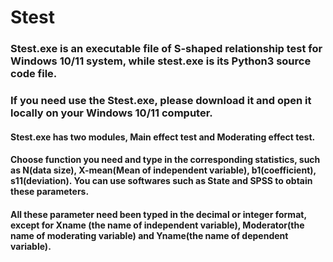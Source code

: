 # Stest
### Stest.exe is an executable file of S-shaped relationship test for Windows 10/11 system, while stest.exe is its Python3 source code file.
### If you need use the Stest.exe, please download it and open it locally on your Windows 10/11 computer.
#### Stest.exe has two modules, $\textbf{Main effect test}$ and $\textbf{Moderating effect test}$. 
#### Choose function you need and type in the corresponding statistics, such as $\textbf{N}$(data size), $\textbf{X-mean}$(Mean of independent variable), $\textbf{b1}$(coefficient), $\textbf{s11}$(deviation). You can use softwares such as $\textbf{State}$ and $\textbf{SPSS}$ to obtain these parameters.
#### All these parameter need been typed in the decimal or integer format, except for Xname (the name of independent variable), Moderator(the name of moderating variable) and Yname(the name of dependent variable).

